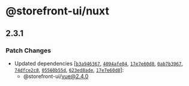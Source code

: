 # @storefront-ui/nuxt

## 2.3.1

### Patch Changes

- Updated dependencies [[`b3a946367`](https://github.com/vuestorefront/storefront-ui/commit/b3a946367f14a3bab5a782d729802e8bc303e047), [`4094afe04`](https://github.com/vuestorefront/storefront-ui/commit/4094afe045b06a57c90f67826300aad95b1f5426), [`17e7e60d8`](https://github.com/vuestorefront/storefront-ui/commit/17e7e60d89dff3d3f4456266ebd5e53677bcf358), [`0ab7b3967`](https://github.com/vuestorefront/storefront-ui/commit/0ab7b3967e0fab002ed0f59bd3491f6a3d046319), [`74dfce2c8`](https://github.com/vuestorefront/storefront-ui/commit/74dfce2c8aab7e959de40672c787d489bfe31537), [`05560b55d`](https://github.com/vuestorefront/storefront-ui/commit/05560b55ddd0fe8c6e1225b083530841f93ec8ba), [`623ed8ade`](https://github.com/vuestorefront/storefront-ui/commit/623ed8ade14c87ac1f29ab83a5ea53baf9fa6d22), [`17e7e60d8`](https://github.com/vuestorefront/storefront-ui/commit/17e7e60d89dff3d3f4456266ebd5e53677bcf358)]:
  - @storefront-ui/vue@2.4.0
